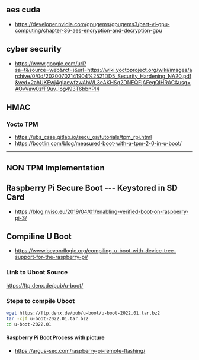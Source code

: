 ## aes cuda
* https://developer.nvidia.com/gpugems/gpugems3/part-vi-gpu-computing/chapter-36-aes-encryption-and-decryption-gpu
## cyber security
* https://www.google.com/url?sa=t&source=web&rct=j&url=https://wiki.yoctoproject.org/wiki/images/archive/0/0d/20200702141904%2521DD5_Security_Hardening_NA20.pdf&ved=2ahUKEwj4gIaewfzwAhWL3eAKHSq2DNEQFjAFegQIHRAC&usg=AOvVaw0zfF9uv_Iog493T6bbnPI4
## HMAC
### Yocto TPM
* https://ubs_csse.gitlab.io/secu_os/tutorials/tpm_rpi.html
* https://bootlin.com/blog/measured-boot-with-a-tpm-2-0-in-u-boot/

---
## NON TPM Implementation
## Raspberry Pi Secure Boot --- Keystored in SD Card
* https://blog.nviso.eu/2019/04/01/enabling-verified-boot-on-raspberry-pi-3/

## Compiline U Boot
* https://www.beyondlogic.org/compiling-u-boot-with-device-tree-support-for-the-raspberry-pi/

### Link to Uboot Source
https://ftp.denx.de/pub/u-boot/

### Steps to compile Uboot
```bash
wget https://ftp.denx.de/pub/u-boot/u-boot-2022.01.tar.bz2
tar -xjf u-boot-2022.01.tar.bz2
cd u-boot-2022.01
```

#### Raspberry Pi Boot Process with picture
* https://argus-sec.com/raspberry-pi-remote-flashing/

